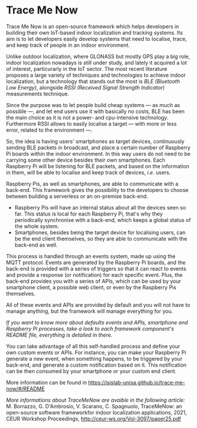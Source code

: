 # Trace Me Now

Trace Me Now is an open-source framework which helps developers in building their own IoT-based indoor localization and tracking systems. Its aim is to let developers easily develop systems that need to localise, trace, and keep track of people in an indoor environment. 

Unlike outdoor localization, where GLONASS but mostly GPS play a big role, indoor localization nowadays is still under study, and lately it acquired a lot of interest, particurarly in the IoT sector. The most recent literature proposes a large variety of techniques and technologies to achieve indoor localization, but a technology that stands out the most is *BLE (Bluetooth Low Energy)*, alongside *RSSI (Received Signal Strength Indicator)* measurements technique.

Since the purpose was to let people build cheap systems — as much as possible —, and let end users use it with basically no costs, BLE has been the main choice as it is not a power- and cpu-intensive technology. Furthermore RSSI allows to easily localise a target — with more or less error, related to the environment —.

So, the idea is having users' smartphones as target devices, continuously sending BLE packets in broadcast, and place a certain number of Raspberry Pi boards within the indoor environment. In this way users do not need to be carrying some other device besides their own smartphones. Each Raspberry Pi will be listening for BLE packets, and based on the information in them, will be able to localise and keep track of devices, *i.e.* users. 

Raspberry Pis, as well as smartphones, are able to communicate with a back-end. This framework gives the possibility to the developers to choose between building a serverless or an on-premise back-end.
- Raspberry Pis will have an internal status about all the devices seen so far. This status is local for each Raspberry Pi, that's why they periodically synchronise with a back-end, which keeps a global status of the whole system.
- Smartphones, besides being the target device for localising users, can be the end client themselves, so they are able to communicate with the back-end as well.

This process is handled through an events system, made up using the MQTT protocol. Events are generated by the Raspberry Pi boards, and the back-end is provided with a series of triggers so that it can react to events and provide a response (or notification) for each specific event. Plus, the back-end provides you with a series of APIs, which can be used by your smartphone client, a possible web client, or even by the Raspberry Pis themselves.

All of these events and APIs are provided by default and you will not have to manage anything, but the framework will manage everything for you. 

*If you want to know more about defaults events and APIs, smartphone and Raspberry Pi processes, take a look to each framework component's README file, everything is detailed in there.*

You can take advantage of all this self-handled process and define your own custom events or APIs. For instance, you can make your Raspberry Pi generate a new event, when something happens, to be triggered by your back-end, and generate a custom notification based on it. This notification can be then consumed by your smartphone or your custom end client.

More information can be found in https://isislab-unisa.github.io/trace-me-now/#/README

*More informations about TraceMeNow are avaible in the following article:*
M. Borrazzo, G. D'Ambrosio, V. Scarano, C. Spagnuolo, TraceMeNow: an open-source software frameworkfor indoor localization applications, 2021, CEUR Workshop Proceedings, http://ceur-ws.org/Vol-3097/paper25.pdf

